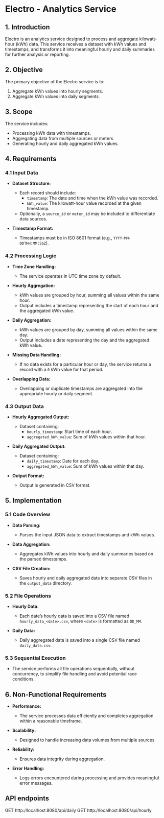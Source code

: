 # Electro - Analytics Service

## 1. Introduction

Electro is an analytics service designed to process and aggregate kilowatt-hour (kWh) data. This service receives a dataset with kWh values and timestamps, and transforms it into meaningful hourly and daily summaries for further analysis or reporting.

## 2. Objective

The primary objective of the Electro service is to:
1. Aggregate kWh values into hourly segments.
2. Aggregate kWh values into daily segments.

## 3. Scope

The service includes:
- Processing kWh data with timestamps.
- Aggregating data from multiple sources or meters.
- Generating hourly and daily aggregated kWh values.

## 4. Requirements

### 4.1 Input Data

- **Dataset Structure:**
  - Each record should include:
    - `timestamp`: The date and time when the kWh value was recorded.
    - `kWh_value`: The kilowatt-hour value recorded at the given timestamp.
  - Optionally, a `source_id` or `meter_id` may be included to differentiate data sources.

- **Timestamp Format:**
  - Timestamps must be in ISO 8601 format (e.g., `YYYY-MM-DDTHH:MM:SSZ`).

### 4.2 Processing Logic

- **Time Zone Handling:**
  - The service operates in UTC time zone by default.

- **Hourly Aggregation:**
  - kWh values are grouped by hour, summing all values within the same hour.
  - Output includes a timestamp representing the start of each hour and the aggregated kWh value.

- **Daily Aggregation:**
  - kWh values are grouped by day, summing all values within the same day.
  - Output includes a date representing the day and the aggregated kWh value.

- **Missing Data Handling:**
  - If no data exists for a particular hour or day, the service returns a record with a `0` kWh value for that period.

- **Overlapping Data:**
  - Overlapping or duplicate timestamps are aggregated into the appropriate hourly or daily segment.

### 4.3 Output Data

- **Hourly Aggregated Output:**
  - Dataset containing:
    - `hourly_timestamp`: Start time of each hour.
    - `aggregated_kWh_value`: Sum of kWh values within that hour.

- **Daily Aggregated Output:**
  - Dataset containing:
    - `daily_timestamp`: Date for each day.
    - `aggregated_kWh_value`: Sum of kWh values within that day.

- **Output Format:**
  - Output is generated in CSV format.

## 5. Implementation

### 5.1 Code Overview

- **Data Parsing:**
  - Parses the input JSON data to extract timestamps and kWh values.

- **Data Aggregation:**
  - Aggregates kWh values into hourly and daily summaries based on the parsed timestamps.

- **CSV File Creation:**
  - Saves hourly and daily aggregated data into separate CSV files in the `output_data` directory.

### 5.2 File Operations

- **Hourly Data:**
  - Each date’s hourly data is saved into a CSV file named `hourly_data_<date>.csv`, where `<date>` is formatted as `DD_MM`.

- **Daily Data:**
  - Daily aggregated data is saved into a single CSV file named `daily_data.csv`.

### 5.3 Sequential Execution

- The service performs all file operations sequentially, without concurrency, to simplify file handling and avoid potential race conditions.

## 6. Non-Functional Requirements

- **Performance:**
  - The service processes data efficiently and completes aggregation within a reasonable timeframe.

- **Scalability:**
  - Designed to handle increasing data volumes from multiple sources.

- **Reliability:**
  - Ensures data integrity during aggregation.

- **Error Handling:**
  - Logs errors encountered during processing and provides meaningful error messages.


## API endpoints

GET http://localhost:8080/api/daily 
GET http://localhost:8080/api/hourly